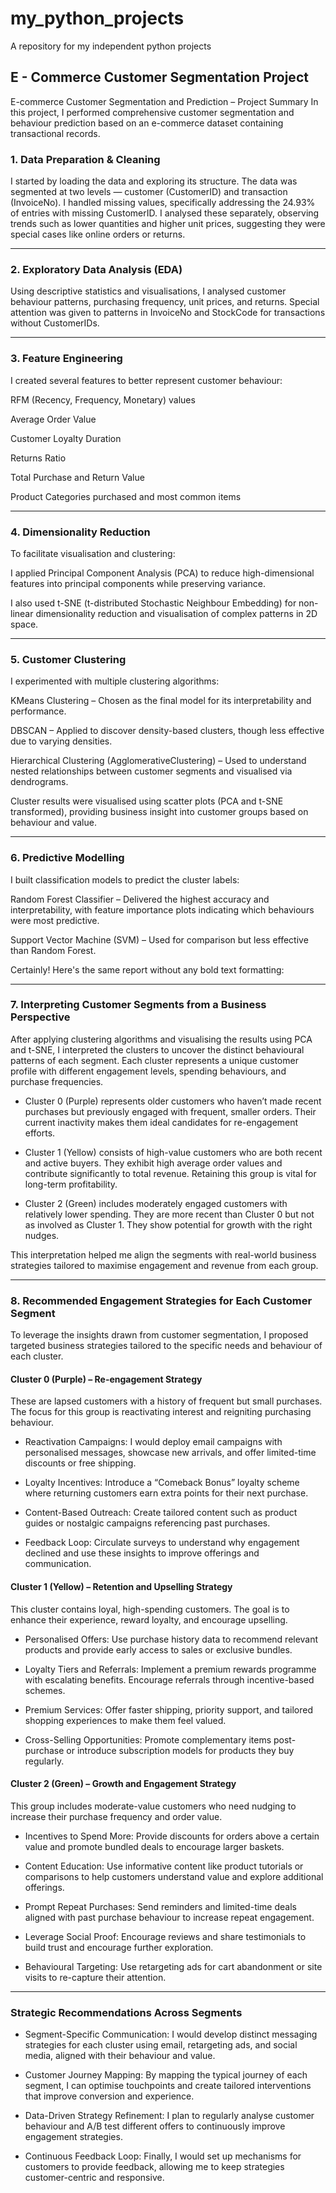 # my_python_projects
A repository for my independent python projects 

## E - Commerce Customer Segmentation Project

E-commerce Customer Segmentation and Prediction – Project Summary
In this project, I performed comprehensive customer segmentation and behaviour prediction based on an e-commerce dataset containing transactional records.

### 1. Data Preparation & Cleaning
I started by loading the data and exploring its structure. The data was segmented at two levels — customer (CustomerID) and transaction (InvoiceNo). I handled missing values, specifically addressing the 24.93% of entries with missing CustomerID. I analysed these separately, observing trends such as lower quantities and higher unit prices, suggesting they were special cases like online orders or returns.

---

### 2. Exploratory Data Analysis (EDA)
Using descriptive statistics and visualisations, I analysed customer behaviour patterns, purchasing frequency, unit prices, and returns. Special attention was given to patterns in InvoiceNo and StockCode for transactions without CustomerIDs.

---

### 3. Feature Engineering
I created several features to better represent customer behaviour:

RFM (Recency, Frequency, Monetary) values

Average Order Value

Customer Loyalty Duration

Returns Ratio

Total Purchase and Return Value

Product Categories purchased and most common items

---

### 4. Dimensionality Reduction
To facilitate visualisation and clustering:

I applied Principal Component Analysis (PCA) to reduce high-dimensional features into principal components while preserving variance.

I also used t-SNE (t-distributed Stochastic Neighbour Embedding) for non-linear dimensionality reduction and visualisation of complex patterns in 2D space.

---

### 5. Customer Clustering
I experimented with multiple clustering algorithms:

KMeans Clustering – Chosen as the final model for its interpretability and performance.

DBSCAN – Applied to discover density-based clusters, though less effective due to varying densities.

Hierarchical Clustering (AgglomerativeClustering) – Used to understand nested relationships between customer segments and visualised via dendrograms.

Cluster results were visualised using scatter plots (PCA and t-SNE transformed), providing business insight into customer groups based on behaviour and value.

---

### 6. Predictive Modelling
I built classification models to predict the cluster labels:

Random Forest Classifier – Delivered the highest accuracy and interpretability, with feature importance plots indicating which behaviours were most predictive.

Support Vector Machine (SVM) – Used for comparison but less effective than Random Forest.

Certainly! Here's the same report without any bold text formatting:

---

### 7. Interpreting Customer Segments from a Business Perspective

After applying clustering algorithms and visualising the results using PCA and t-SNE, I interpreted the clusters to uncover the distinct behavioural patterns of each segment. Each cluster represents a unique customer profile with different engagement levels, spending behaviours, and purchase frequencies.

- Cluster 0 (Purple) represents older customers who haven’t made recent purchases but previously engaged with frequent, smaller orders. Their current inactivity makes them ideal candidates for re-engagement efforts.

- Cluster 1 (Yellow) consists of high-value customers who are both recent and active buyers. They exhibit high average order values and contribute significantly to total revenue. Retaining this group is vital for long-term profitability.

- Cluster 2 (Green) includes moderately engaged customers with relatively lower spending. They are more recent than Cluster 0 but not as involved as Cluster 1. They show potential for growth with the right nudges.

This interpretation helped me align the segments with real-world business strategies tailored to maximise engagement and revenue from each group.

---

### 8. Recommended Engagement Strategies for Each Customer Segment

To leverage the insights drawn from customer segmentation, I proposed targeted business strategies tailored to the specific needs and behaviour of each cluster.

#### Cluster 0 (Purple) – Re-engagement Strategy

These are lapsed customers with a history of frequent but small purchases. The focus for this group is reactivating interest and reigniting purchasing behaviour.

- Reactivation Campaigns: I would deploy email campaigns with personalised messages, showcase new arrivals, and offer limited-time discounts or free shipping.

- Loyalty Incentives: Introduce a “Comeback Bonus” loyalty scheme where returning customers earn extra points for their next purchase.

- Content-Based Outreach: Create tailored content such as product guides or nostalgic campaigns referencing past purchases.

- Feedback Loop: Circulate surveys to understand why engagement declined and use these insights to improve offerings and communication.

#### Cluster 1 (Yellow) – Retention and Upselling Strategy

This cluster contains loyal, high-spending customers. The goal is to enhance their experience, reward loyalty, and encourage upselling.

- Personalised Offers: Use purchase history data to recommend relevant products and provide early access to sales or exclusive bundles.

- Loyalty Tiers and Referrals: Implement a premium rewards programme with escalating benefits. Encourage referrals through incentive-based schemes.

- Premium Services: Offer faster shipping, priority support, and tailored shopping experiences to make them feel valued.

- Cross-Selling Opportunities: Promote complementary items post-purchase or introduce subscription models for products they buy regularly.

#### Cluster 2 (Green) – Growth and Engagement Strategy

This group includes moderate-value customers who need nudging to increase their purchase frequency and order value.

- Incentives to Spend More: Provide discounts for orders above a certain value and promote bundled deals to encourage larger baskets.

- Content Education: Use informative content like product tutorials or comparisons to help customers understand value and explore additional offerings.

- Prompt Repeat Purchases: Send reminders and limited-time deals aligned with past purchase behaviour to increase repeat engagement.

- Leverage Social Proof: Encourage reviews and share testimonials to build trust and encourage further exploration.

- Behavioural Targeting: Use retargeting ads for cart abandonment or site visits to re-capture their attention.

---

### Strategic Recommendations Across Segments

- Segment-Specific Communication: I would develop distinct messaging strategies for each cluster using email, retargeting ads, and social media, aligned with their behaviour and value.

- Customer Journey Mapping: By mapping the typical journey of each segment, I can optimise touchpoints and create tailored interventions that improve conversion and experience.

- Data-Driven Strategy Refinement: I plan to regularly analyse customer behaviour and A/B test different offers to continuously improve engagement strategies.

- Continuous Feedback Loop: Finally, I would set up mechanisms for customers to provide feedback, allowing me to keep strategies customer-centric and responsive.



